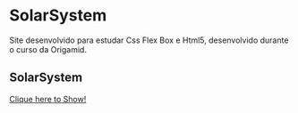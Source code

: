 # SolarSystem
Site desenvolvido para estudar Css Flex Box e Html5, desenvolvido durante o curso da Origamid.


<h2>SolarSystem</h2>
<a href="https://lepleen.github.io/SolarSystem/" target="_blank">Clique here to Show!</a>


